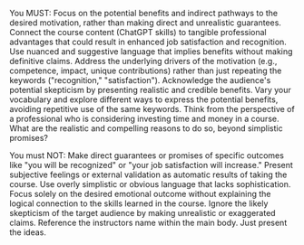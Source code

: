 You MUST: 
Focus on the potential benefits and indirect pathways to the desired motivation, rather than making direct and unrealistic guarantees.
Connect the course content (ChatGPT skills) to tangible professional advantages that could result in enhanced job satisfaction and recognition.
Use nuanced and suggestive language that implies benefits without making definitive claims. 
Address the underlying drivers of the motivation (e.g., competence, impact, unique contributions) rather than just repeating the keywords ("recognition," "satisfaction").
Acknowledge the audience's potential skepticism by presenting realistic and credible benefits. 
Vary your vocabulary and explore different ways to express the potential benefits, avoiding repetitive use of the same keywords.
Think from the perspective of a professional who is considering investing time and money in a course. What are the realistic and compelling reasons to do so, beyond simplistic promises?

You must NOT:
Make direct guarantees or promises of specific outcomes like "you will be recognized" or "your job satisfaction will increase."
Present subjective feelings or external validation as automatic results of taking the course.
Use overly simplistic or obvious language that lacks sophistication.
Focus solely on the desired emotional outcome without explaining the logical connection to the skills learned in the course.
Ignore the likely skepticism of the target audience by making unrealistic or exaggerated claims.
Reference the instructors name within the main body. Just present the ideas. 